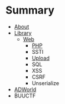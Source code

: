 # Summary

* [About](README.md)
* [Library](library.md)
  * [Web](library/web.md)
    * [PHP](library/web/php.md)
    * SSTI
    * [Upload](library/web/wen-jian-shang-chuan.md)
    * SQL
    * XSS
    * CSRF
    * Unserialize
* [ADWorld](adworld.md)
* BUUCTF

